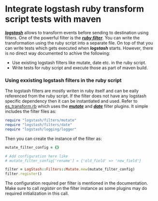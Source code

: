 # Integrate logstash ruby transform script tests with maven
[_**logstash**_](https://www.elastic.co/products/logstash) allows to transform events before sending to destination using filters. One of the powerful filter is the [_**ruby filter**_](https://www.elastic.co/guide/en/logstash/current/plugins-filters-ruby.html). You can write the transformation using the ruby script into a separate file. On top of that you can write tests which gets executed when _**logstash**_ starts. However, there is no direct way documented to achive the following:
* Use existing logstash filters like mutate, date etc. in the ruby script.
* Write tests for ruby script and execute those as part of maven build.

### Using exxisting logstash filters in the ruby script
The logstash filters are mostly writen in ruby itself and can be eaily referenced from the ruby script. If the filter does not have any logstash specific dependency then it can be instantiated and used. Refer to [es_transform.rb](src/main/ruby/es_transform.rb) which uses the [_**mutate**_](https://www.elastic.co/guide/en/logstash/current/plugins-filters-mutate.html) and [_**date**_](https://www.elastic.co/guide/en/logstash/current/plugins-filters-date.html) filter plugins. It simple includes the filter files as:
```ruby
require "logstash/filters/mutate"
require "logstash/filters/date"
require "logstash/logging/logger"
```
Then you can create the instance of the filter as:
```ruby
mutate_filter_config = {}

# Add configuration here like
# mutate_filter_config['rename'] = {'old_field' => 'new_field'}

filter = LogStash::Filters::Mutate.new(mutate_filter_config)
filter.register()
```
The configuration required per filter is mentioned in the documentation. Make sure to call _register_ on the filter instance as some plugins may do required initialization in this call.